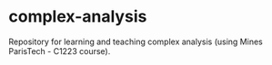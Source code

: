 # complex-analysis
Repository for learning and teaching complex analysis (using Mines ParisTech - C1223 course).
